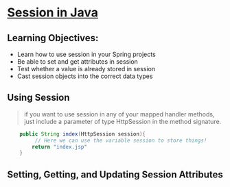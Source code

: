 # [Session in Java](https://login.codingdojo.com/m/315/9532/65005)

## Learning Objectives:

- Learn how to use session in your Spring projects
- Be able to set and get attributes in session
- Test whether a value is already stored in session
- Cast session objects into the correct data types


## Using Session

> if you want to use session in any of your mapped handler methods, just include a parameter of type HttpSession in the method signature.


```java
    public String index(HttpSession session){
		 // Here we can use the variable session to store things!
		return "index.jsp"
    }
```

## Setting, Getting, and Updating Session Attributes